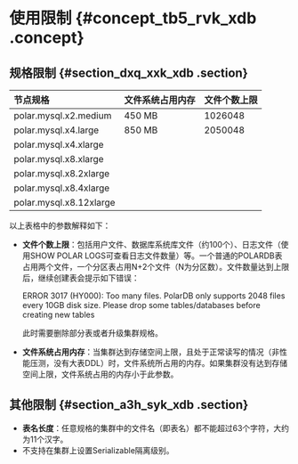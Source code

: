 # 使用限制 {#concept_tb5_rvk_xdb .concept}

## 规格限制 {#section_dxq_xxk_xdb .section}

|节点规格|文件系统占用内存|文件个数上限|
|:---|:-------|:-----|
|polar.mysql.x2.medium|450 MB|1026048|
|polar.mysql.x4.large|850 MB|2050048|
|polar.mysql.x4.xlarge|
|polar.mysql.x8.xlarge|
|polar.mysql.x8.2xlarge|
|polar.mysql.x8.4xlarge|
|polar.mysql.x8.12xlarge|

以上表格中的参数解释如下：

-   **文件个数上限**：包括用户文件、数据库系统库文件（约100个）、日志文件（使用SHOW POLAR LOGS可查看日志文件数量）等。一个普通的POLARDB表占用两个文件，一个分区表占用N+2个文件（N为分区数）。文件数量达到上限后，继续创建表会提示如下错误：

    ERROR 3017 \(HY000\): Too many files. PolarDB only supports 2048 files every 10GB disk size. Please drop some tables/databases before creating new tables

    此时需要删除部分表或者升级集群规格。

-   **文件系统占用内存**：当集群达到存储空间上限，且处于正常读写的情况（非性能压测，没有大表DDL）时，文件系统所占用的内存。如果集群没有达到存储空间上限，文件系统占用的内存小于此参数。

## 其他限制 {#section_a3h_syk_xdb .section}

-   **表名长度**：任意规格的集群中的文件名（即表名）都不能超过63个字符，大约为11个汉字。
-   不支持在集群上设置Serializable隔离级别。


